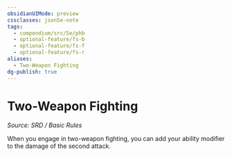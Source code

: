 ```yaml
---
obsidianUIMode: preview
cssclasses: json5e-note
tags:
  - compendium/src/5e/phb
  - optional-feature/fs-b
  - optional-feature/fs-f
  - optional-feature/fs-r
aliases:
  - Two-Weapon Fighting
dg-publish: true
---
```

# Two-Weapon Fighting
*Source: SRD / Basic Rules* 

When you engage in two-weapon fighting, you can add your ability modifier to the damage of the second attack.